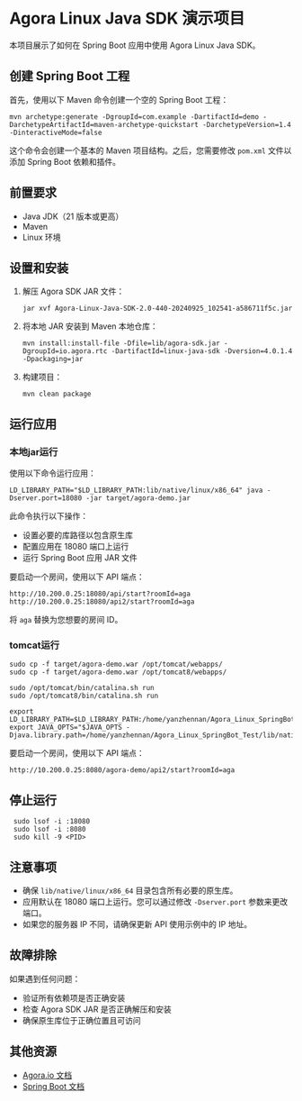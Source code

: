 # Agora Linux Java SDK 演示项目

本项目展示了如何在 Spring Boot 应用中使用 Agora Linux Java SDK。

## 创建 Spring Boot 工程

首先，使用以下 Maven 命令创建一个空的 Spring Boot 工程：

```
mvn archetype:generate -DgroupId=com.example -DartifactId=demo -DarchetypeArtifactId=maven-archetype-quickstart -DarchetypeVersion=1.4 -DinteractiveMode=false
```

这个命令会创建一个基本的 Maven 项目结构。之后，您需要修改 `pom.xml` 文件以添加 Spring Boot 依赖和插件。

## 前置要求

- Java JDK（21 版本或更高）
- Maven
- Linux 环境

## 设置和安装

1. 解压 Agora SDK JAR 文件：

   ```
   jar xvf Agora-Linux-Java-SDK-2.0-440-20240925_102541-a586711f5c.jar
   ```

2. 将本地 JAR 安装到 Maven 本地仓库：

   ```
   mvn install:install-file -Dfile=lib/agora-sdk.jar -DgroupId=io.agora.rtc -DartifactId=linux-java-sdk -Dversion=4.0.1.4 -Dpackaging=jar
   ```

3. 构建项目：

   ```
   mvn clean package
   ```

## 运行应用

### 本地jar运行

使用以下命令运行应用：

```
LD_LIBRARY_PATH="$LD_LIBRARY_PATH:lib/native/linux/x86_64" java -Dserver.port=18080 -jar target/agora-demo.jar
```

此命令执行以下操作：

- 设置必要的库路径以包含原生库
- 配置应用在 18080 端口上运行
- 运行 Spring Boot 应用 JAR 文件


要启动一个房间，使用以下 API 端点：

```
http://10.200.0.25:18080/api/start?roomId=aga
http://10.200.0.25:18080/api2/start?roomId=aga
```

将 `aga` 替换为您想要的房间 ID。

### tomcat运行

```
sudo cp -f target/agora-demo.war /opt/tomcat/webapps/
sudo cp -f target/agora-demo.war /opt/tomcat8/webapps/

sudo /opt/tomcat/bin/catalina.sh run
sudo /opt/tomcat8/bin/catalina.sh run

export LD_LIBRARY_PATH=$LD_LIBRARY_PATH:/home/yanzhennan/Agora_Linux_SpringBot_Test/lib/native/linux/x86_64
export JAVA_OPTS="$JAVA_OPTS -Djava.library.path=/home/yanzhennan/Agora_Linux_SpringBot_Test/lib/native/linux/x86_64"
```

要启动一个房间，使用以下 API 端点：
```
http://10.200.0.25:8080/agora-demo/api2/start?roomId=aga
```

## 停止运行

```
 sudo lsof -i :18080
 sudo lsof -i :8080
 sudo kill -9 <PID>
```

## 注意事项

- 确保 `lib/native/linux/x86_64` 目录包含所有必要的原生库。
- 应用默认在 18080 端口上运行。您可以通过修改 `-Dserver.port` 参数来更改端口。
- 如果您的服务器 IP 不同，请确保更新 API 使用示例中的 IP 地址。

## 故障排除

如果遇到任何问题：

- 验证所有依赖项是否正确安装
- 检查 Agora SDK JAR 是否正确解压和安装
- 确保原生库位于正确位置且可访问

## 其他资源

- [Agora.io 文档](https://docs.agora.io/cn/)
- [Spring Boot 文档](https://spring.io/projects/spring-boot)
